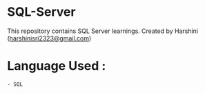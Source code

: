 # SQL-Server 

This repository contains SQL Server learnings.
Created by Harshini (harshinisri2323@gmail.com)

# Language Used : 
    - SQL   